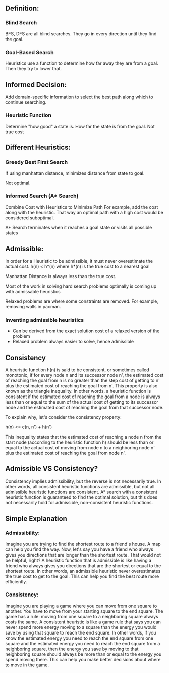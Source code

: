 ## Definition:

### Blind Search
BFS, DFS are all blind searches. They go in every direction until they find the goal.

### Goal-Based Search
Heuristics use a function to determine how far away they are from a goal. Then they try to lower that.

## Informed Decision:

Add domain-specific information to select the best path along which to continue searching.

### Heuristic Function
Determine "how good" a state is. How far the state is from the goal. Not true cost

## Different Heuristics:

### Greedy Best First Search

If using manhattan distance, minimizes distance from state to goal.

Not optimal.

### Informed Search (A* Search)

Combine Cost with Heuristics to Minimize Path
For example, add the cost along with the heuristic. That way an optimal path with a high cost would be considered suboptimal.

A* Search terminates when it reaches a goal state or visits all possible states

## Admissible:

In order for a Heuristic to be admissible, it must never overestimate the actual cost.
h(n) < h*(n) where h*(n) is the true cost to a nearest goal

Manhattan Distance is always less than the true cost.

Most of the work in solving hard search problems optimally is coming up with admissable heuristics

Relaxed problems are where some constraints are removed. For example, removing walls in pacman.

### Inventing admissible heuristics

- Can be derived from the exact solution cost of a relaxed version of the problem
- Relaxed problem always easier to solve, hence admissible

## Consistency

A heuristic function h(n) is said to be consistent, or sometimes called monotonic, if for every node n and its successor node n', the estimated cost of reaching the goal from n is no greater than the step cost of getting to n' plus the estimated cost of reaching the goal from n'. This property is also known as the triangle inequality. In other words, a heuristic function is consistent if the estimated cost of reaching the goal from a node is always less than or equal to the sum of the actual cost of getting to its successor node and the estimated cost of reaching the goal from that successor node.

To explain why, let's consider the consistency property:

h(n) <= c(n, n') + h(n')

This inequality states that the estimated cost of reaching a node n from the start node (according to the heuristic function h) should be less than or equal to the actual cost of moving from node n to a neighboring node n' plus the estimated cost of reaching the goal from node n'.

## Admissible VS Consistency?
Consistency implies admissibility, but the reverse is not necessarily true. In other words, all consistent heuristic functions are admissible, but not all admissible heuristic functions are consistent. A* search with a consistent heuristic function is guaranteed to find the optimal solution, but this does not necessarily hold for admissible, non-consistent heuristic functions.

## Simple Explanation

### Admissibility:
Imagine you are trying to find the shortest route to a friend's house. A map can help you find the way. Now, let's say you have a friend who always gives you directions that are longer than the shortest route. That would not be helpful, right? A heuristic function that is admissible is like having a friend who always gives you directions that are the shortest or equal to the shortest route. In other words, an admissible heuristic never overestimates the true cost to get to the goal. This can help you find the best route more efficiently.

### Consistency:
Imagine you are playing a game where you can move from one square to another. You have to move from your starting square to the end square. The game has a rule: moving from one square to a neighboring square always costs the same. A consistent heuristic is like a game rule that says you can never spend more energy moving to a square than the energy you would save by using that square to reach the end square. In other words, if you know the estimated energy you need to reach the end square from one square and the estimated energy you need to reach the end square from a neighboring square, then the energy you save by moving to that neighboring square should always be more than or equal to the energy you spend moving there. This can help you make better decisions about where to move in the game.

